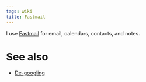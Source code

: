 ```yaml
---
tags: wiki
title: Fastmail
---
```


I use [Fastmail](https://www.fastmail.com/) for email, calendars, contacts, and notes.

# See also

- [De-googling]

<!-- References -->

[De-googling]: /wiki/De-googling
